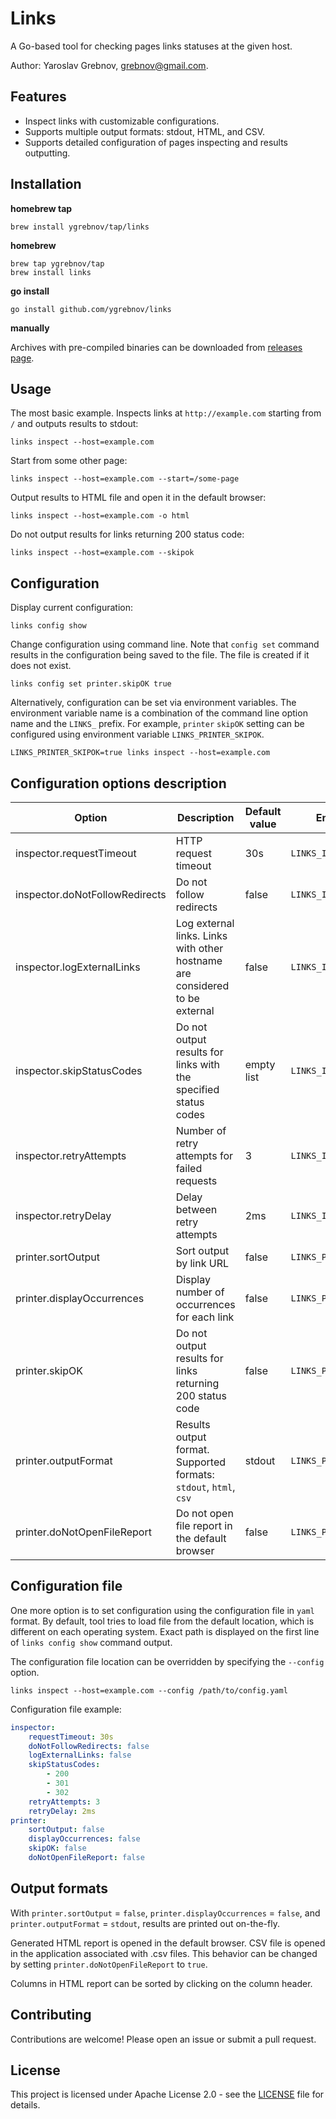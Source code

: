 # Links

A Go-based tool for checking pages links statuses at the given host.

Author: Yaroslav Grebnov, [grebnov@gmail.com](mailto:grebnov@gmail.com).

## Features

- Inspect links with customizable configurations.
- Supports multiple output formats: stdout, HTML, and CSV.
- Supports detailed configuration of pages inspecting and results outputting.

## Installation

**homebrew tap**
```shell
brew install ygrebnov/tap/links
```

**homebrew**
```shell
brew tap ygrebnov/tap
brew install links
```

**go install**
```shell
go install github.com/ygrebnov/links
```

**manually**

Archives with pre-compiled binaries can be downloaded from [releases page](https://github.com/ygrebnov/links/releases). 

## Usage

The most basic example. Inspects links at `http://example.com` starting from `/` and outputs results to stdout:

```shell
links inspect --host=example.com
```

Start from some other page:

```shell
links inspect --host=example.com --start=/some-page
```

Output results to HTML file and open it in the default browser:

```shell
links inspect --host=example.com -o html
```

Do not output results for links returning 200 status code:

```shell
links inspect --host=example.com --skipok
```

## Configuration

Display current configuration:

```shell
links config show
```

Change configuration using command line. Note that `config set` command results in the configuration being saved to the file. The file is created if it does not exist.

```shell
links config set printer.skipOK true
```

Alternatively, configuration can be set via environment variables. The environment variable name is a combination of the command line option name and the `LINKS_` prefix. For example, `printer` `skipOK` setting can be configured using environment variable `LINKS_PRINTER_SKIPOK`.

```shell
LINKS_PRINTER_SKIPOK=true links inspect --host=example.com
```

## Configuration options description
| Option | Description                                                                 | Default value | Environment variable name |
|--------|-----------------------------------------------------------------------------|---------------|---------------------------|
| inspector.requestTimeout | HTTP request timeout                                                        | 30s           | `LINKS_INSPECTOR_REQUESTTIMEOUT`        |
| inspector.doNotFollowRedirects | Do not follow redirects                                                     | false         | `LINKS_INSPECTOR_DONOTFOLLOWREDIRECTS` |
| inspector.logExternalLinks | Log external links. Links with other hostname are considered to be external | false         | `LINKS_INSPECTOR_LOGEXTERNALLINKS` |
| inspector.skipStatusCodes | Do not output results for links with the specified status codes             | empty list    | `LINKS_INSPECTOR_SKIPSTATUSCODES`       |
| inspector.retryAttempts | Number of retry attempts for failed requests                                | 3             | `LINKS_INSPECTOR_RETRYATTEMPTS`         |
| inspector.retryDelay | Delay between retry attempts                                                | 2ms           | `LINKS_INSPECTOR_RETRYDELAY`           |
| printer.sortOutput | Sort output by link URL                                                     | false         | `LINKS_PRINTER_SORTOUTPUT`             |
| printer.displayOccurrences | Display number of occurrences for each link                                 | false         | `LINKS_PRINTER_DISPLAYOCCURRENCES`     |
| printer.skipOK | Do not output results for links returning 200 status code                   | false         | `LINKS_PRINTER_SKIPOK`                 |
| printer.outputFormat | Results output format. Supported formats: `stdout`, `html`, `csv`           | stdout        | `LINKS_PRINTER_OUTPUTFORMAT`           |
| printer.doNotOpenFileReport | Do not open file report in the default browser                              | false         | `LINKS_PRINTER_DONOTOPENFILEREPORT`    |

## Configuration file

One more option is to set configuration using the configuration file in `yaml` format. By default, tool tries to load file from the default location, which is different on each operating system. Exact path is displayed on the first line of `links config show` command output.

The configuration file location can be overridden by specifying the `--config` option.

```shell
links inspect --host=example.com --config /path/to/config.yaml
```

Configuration file example:
```yaml
inspector:
    requestTimeout: 30s
    doNotFollowRedirects: false
    logExternalLinks: false
    skipStatusCodes:
        - 200
        - 301
        - 302
    retryAttempts: 3
    retryDelay: 2ms
printer:
    sortOutput: false
    displayOccurrences: false
    skipOK: false
    doNotOpenFileReport: false
```

## Output formats

With `printer.sortOutput` = `false`, `printer.displayOccurrences` = `false`, and `printer.outputFormat` = `stdout`, results are printed out on-the-fly.

Generated HTML report is opened in the default browser. CSV file is opened in the application associated with .csv files. This behavior can be changed by setting `printer.doNotOpenFileReport` to `true`.

Columns in HTML report can be sorted by clicking on the column header.

## Contributing

Contributions are welcome! Please open an issue or submit a pull request.  

## License

This project is licensed under Apache License 2.0 - see the [LICENSE](LICENSE) file for details.